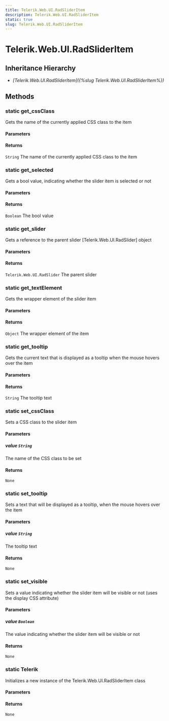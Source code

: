 ```yaml
---
title: Telerik.Web.UI.RadSliderItem
description: Telerik.Web.UI.RadSliderItem
static: true
slug: Telerik.Web.UI.RadSliderItem
---
```


# Telerik.Web.UI.RadSliderItem  

## Inheritance Hierarchy

* *[Telerik.Web.UI.RadSliderItem]({%slug Telerik.Web.UI.RadSliderItem%})*


## Methods

### static get_cssClass

Gets the name of the currently applied CSS class to the item

#### Parameters

#### Returns

`String` The name of the currently applied CSS class to the item

### static get_selected

Gets a bool value, indicating whether the slider item is selected or not

#### Parameters

#### Returns

`Boolean` The bool value

### static get_slider

Gets a reference to the parent slider [Telerik.Web.UI.RadSlider] object

#### Parameters

#### Returns

`Telerik.Web.UI.RadSlider` The parent slider

### static get_textElement

Gets the wrapper element of the slider item

#### Parameters

#### Returns

`Object` The wrapper element of the item

### static get_tooltip

Gets the current text that is displayed as a tooltip when the mouse hovers over the item

#### Parameters

#### Returns

`String` The tooltip text

### static set_cssClass

Sets a CSS class to the slider item

#### Parameters

##### value `String`

The name of the CSS class to be set

#### Returns

`None` 

### static set_tooltip

Sets a text that will be displayed as a tooltip, when the mouse hovers over the item

#### Parameters

##### value `String`

The tooltip text

#### Returns

`None` 

### static set_visible

Sets a value indicating whether the slider item will be visible or not (uses the display CSS attribute)

#### Parameters

##### value `Boolean`

The value indicating whether the slider item will be visible or not

#### Returns

`None` 


### static Telerik

Initializes a new instance of the Telerik.Web.UI.RadSliderItem class

#### Parameters

#### Returns

`None` 


